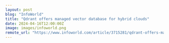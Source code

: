 ```yaml
---
layout: post
blog: "InfoWorld"
title: "Qdrant offers managed vector database for hybrid clouds"
date: 2024-04-16T12:00:00Z
image: images/infoworld.png
remote_url: "https://www.infoworld.com/article/3715281/qdrant-offers-managed-vector-database-for-hybrid-clouds.html#tk.rss_applicationdevelopment"
---
```

